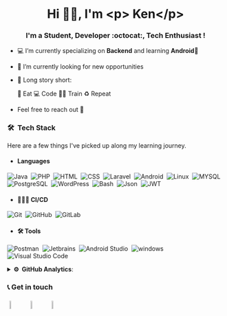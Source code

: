 <h1 align="center">Hi 👋🏻, I'm &lt;p&gt; Ken&lt;/p&gt;</h1>
<h3 align="center">I'm a Student, Developer :octocat:, Tech Enthusiast !</h3>

- 💻 I’m currently specializing on **Backend** and learning  **Android**📱

- 🔭 I’m currently looking for new opportunities

- 📖 Long story short:

&nbsp;&nbsp;&nbsp;&nbsp;&nbsp;&nbsp;:poultry_leg:	 Eat 💻 Code 💪🏽 Train ♻️ Repeat
- Feel free to reach out 💬

### 🛠 &nbsp;Tech Stack
 Here are a few things I've picked up along my learning journey.

- #### Languages

![Java](https://img.shields.io/badge/-Java-05122A?style=flat&logo=Java&logoColor=FFA518)&nbsp;
![PHP](https://img.shields.io/badge/-PHP-05122A?style=flat&logo=PHP)&nbsp;
![HTML](https://img.shields.io/badge/-HTML-05122A?style=flat&logo=HTML5)&nbsp;
![CSS](https://img.shields.io/badge/-CSS-05122A?style=flat&logo=CSS3&logoColor=1572B6)&nbsp;
![Laravel](https://img.shields.io/badge/-Laravel-05122A?style=flat&logo=Laravel)&nbsp;
![Android](https://img.shields.io/badge/-Android-05122A?style=flat&logo=Android)&nbsp;
![Linux](https://img.shields.io/badge/-Linux-05122A?style=flat&logo=Linux&)&nbsp;
![MYSQL](https://img.shields.io/badge/-MYSQL-05122A?style=flat&logo=MYSQL)&nbsp;
![PostgreSQL](https://img.shields.io/badge/-PostgreSQL-05122A?style=flat&logo=PostgreSQL)&nbsp;
![WordPress](https://img.shields.io/badge/-WordPress-05122A?style=flat&logo=WordPress)&nbsp;
![Bash](https://img.shields.io/badge/-Bash-05122A?style=flat&logo=gnu-bash)&nbsp;
![Json](https://img.shields.io/badge/-Json-05122A?style=flat&logo=Json)&nbsp;
![JWT](https://img.shields.io/badge/-jwt-05122A?style=flat&logo=jwt)&nbsp;


- ####  👨🏽‍💻 CI/CD
![Git](https://img.shields.io/badge/-Git-05122A?style=flat&logo=git)&nbsp;
![GitHub](https://img.shields.io/badge/-GitHub-05122A?style=flat&logo=github)&nbsp;
![GitLab](https://img.shields.io/badge/-GitHub-05122A?style=flat&logo=gitlab)&nbsp;


- #### 🛠 Tools
![Postman](https://img.shields.io/badge/-Postman-05122A?style=flat&logo=Postman)&nbsp;
![Jetbrains](https://img.shields.io/badge/-Jetbrains-05122A?style=flat&logo=Jetbrains)&nbsp;
![Android Studio](https://img.shields.io/badge/-Android%20Studio-05122A?style=flat&logo=android-studio&logoColor=007ACC)&nbsp;
![windows](https://img.shields.io/badge/-windows-05122A?style=flat&logo=windows)&nbsp;
![Visual Studio Code](https://img.shields.io/badge/-Visual%20Studio%20Code-05122A?style=flat&logo=visual-studio-code&logoColor=007ACC)&nbsp;

<details>
<summary><b> ⚙️ &nbsp;GitHub Analytics</b>:</summary>
<br>

[![Ken's GitHub stats](https://github-readme-stats.vercel.app/api?username=kennguch&theme=chartreuse-dark&show_icons=true)](https://github.com/kennguch/github-readme-stats)

<br>


<summary><b> :pushpin: &nbsp;I want to learn:</b>:</summary> 

- Android 
- GraphQL
- Docker
- Kubernetes

<summary><b> Outside of coding I enjoy:</b>:</summary> 

- Playing video games :video_game:
- Listening to music :musical_note:
- Tech Documentaries,Geeky Sitcoms :vulcan_salute:

</details>

### 📞 Get in touch
<p>
<a href="https://github.com/kennguch"><img alt="github" width="7%" style="padding:5px" src="https://img.icons8.com/clouds/100/000000/github.png"/></a>
<a href="https://www.linkedin.com/in/ken-nguch-984055160"><img alt="linkedin" width="7%" style="padding:5px" src="https://img.icons8.com/clouds/100/000000/linkedin.png"/></a>
<a href="https://twitter.com/KenNguch"><img alt="linkedin" width="7%" style="padding:5px" src="https://img.icons8.com/clouds/100/000000/twitter.png"/></a>
</p>

